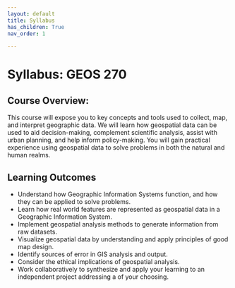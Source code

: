 ```yaml
---
layout: default
title: Syllabus
has_children: True
nav_order: 1

---
```


# Syllabus: **GEOS 270**

## Course Overview:

This course will expose you to key concepts and tools used to collect, map, and interpret geographic data.  We will learn how geospatial data can be used to aid decision-making, complement scientific analysis, assist with urban planning, and help inform policy-making.  You will gain practical experience using geospatial data to solve problems in both the natural and human realms.


## Learning Outcomes

* Understand how Geographic Information Systems function, and how they can be applied to solve problems.
* Learn how real world features are represented as geospatial data in a Geographic Information System.
* Implement geospatial analysis methods to generate information from raw datasets.
* Visualize geospatial data by understanding and apply principles of good map design. 
* Identify sources of error in GIS analysis and output.
* Consider the ethical implications of geospatial analysis.
* Work collaboratively to synthesize and apply your learning to an independent project addressing a of your choosing.

